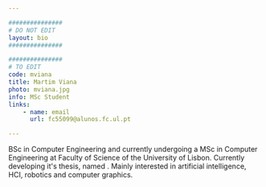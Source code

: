 ```yaml
---

###############
# DO NOT EDIT
layout: bio
###############

###############
# TO EDIT
code: mviana
title: Martim Viana
photo: mviana.jpg
info: MSc Student
links:
    - name: email
      url: fc55099@alunos.fc.ul.pt

---
```


BSc in Computer Engineering and currently undergoing a MSc in Computer Engineering at Faculty of Science of the University of Lisbon. Currently developing it's thesis, named . Mainly interested in artificial intelligence, HCI, robotics and computer graphics.
